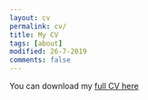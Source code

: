 ```yaml
---
layout: cv
permalink: cv/
title: My CV
tags: [about]
modified: 26-7-2019
comments: false
---
```





<!-- You can download my full CV <a href="https://drive.google.com/file/d/1zjMHvDpGan9lcDa0DjKoV2LJD5t39vbm/view?usp=sharing">here</a> -->

You can download my [full CV here](Sarang_Shrivastava_resume_new.pdf)